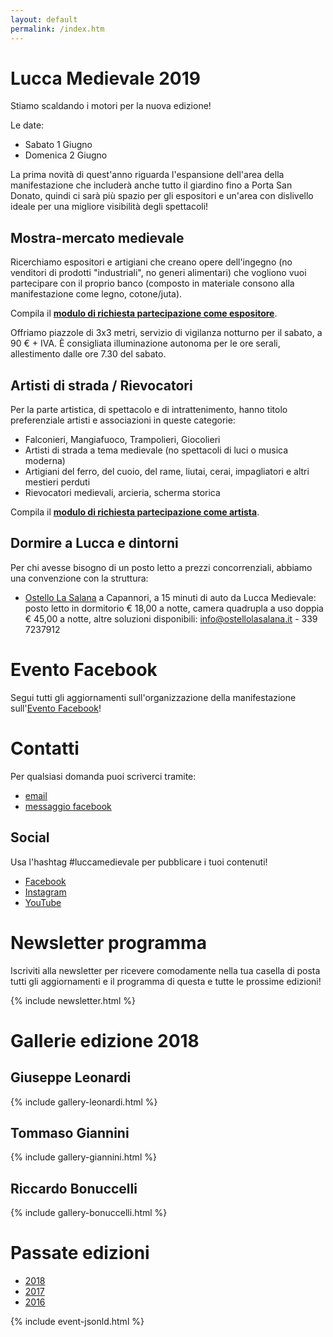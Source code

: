 ```yaml
---
layout: default
permalink: /index.htm
---
```

# Lucca Medievale 2019

Stiamo scaldando i motori per la nuova edizione!

Le date:

* Sabato 1 Giugno
* Domenica 2 Giugno

La prima novità di quest'anno riguarda l'espansione dell'area della manifestazione che includerà anche tutto il giardino fino a Porta San Donato, quindi ci sarà più spazio per gli espositori e un'area con dislivello ideale per una migliore visibilità degli spettacoli!

## Mostra-mercato medievale

Ricerchiamo espositori e artigiani che creano opere dell'ingegno (no venditori
di prodotti "industriali", no generi alimentari) che vogliono vuoi partecipare
con il proprio banco (composto in materiale consono alla manifestazione come
legno, cotone/juta).

Compila il **[modulo di richiesta partecipazione come espositore](https://docs.google.com/forms/d/e/1FAIpQLSdUmdtNJn0SUVRG77N-9DKhUEfMonRCzEwtxjCQRNNYGTMerA/viewform?usp=sf_link)**.

Offriamo piazzole di 3x3 metri, servizio di vigilanza notturno per il sabato, a
90 € + IVA. È consigliata illuminazione autonoma per le ore serali, allestimento
dalle ore 7.30 del sabato.

## Artisti di strada / Rievocatori

Per la parte artistica, di spettacolo e di intrattenimento, hanno titolo preferenziale artisti e associazioni in queste categorie:

* Falconieri, Mangiafuoco, Trampolieri, Giocolieri
* Artisti di strada a tema medievale (no spettacoli di luci o musica moderna)
* Artigiani del ferro, del cuoio, del rame, liutai, cerai, impagliatori e altri mestieri perduti
* Rievocatori medievali, arcieria, scherma storica

Compila il **[modulo di richiesta partecipazione come artista](https://docs.google.com/forms/d/e/1FAIpQLSdbtpsxP9Uvu2CCfoHx6Cdks5Te08h3PrgNRtEDab2kxeJzRw/viewform?usp=sf_link)**.

## Dormire a Lucca e dintorni

Per chi avesse bisogno di un posto letto a prezzi concorrenziali, abbiamo una convenzione con la struttura:

* [Ostello La Salana](http://www.ostellolasalana.it/) a Capannori, a 15 minuti di auto da Lucca Medievale: posto letto in dormitorio € 18,00 a notte, camera quadrupla a uso doppia € 45,00 a notte, altre soluzioni disponibili: info@ostellolasalana.it - 339 7237912

# Evento Facebook

Segui tutti gli aggiornamenti sull'organizzazione della manifestazione sull'[Evento Facebook](https://www.facebook.com/events/2088772917854661/)!

# Contatti

Per qualsiasi domanda puoi scriverci tramite:

* [email](mailto:consanpaolino@gmail.com)
* [messaggio facebook](https://www.facebook.com/luccamedievale/)

## Social

Usa l'hashtag #luccamedievale per pubblicare i tuoi contenuti!

* [Facebook](https://www.facebook.com/luccamedievale/)
* [Instagram](https://www.instagram.com/explore/tags/luccamedievale/)
* [YouTube](https://www.youtube.com/playlist?list=PLGmFjg-_N7COfovMy0z5-9uYcLXp1Tec-)

# Newsletter programma

Iscriviti alla newsletter per ricevere comodamente nella tua casella di posta tutti gli aggiornamenti e il programma di questa e tutte le prossime edizioni!

{% include newsletter.html %}

# Gallerie edizione 2018

## Giuseppe Leonardi

{% include gallery-leonardi.html %}

## Tommaso Giannini

{% include gallery-giannini.html %}

## Riccardo Bonuccelli

{% include gallery-bonuccelli.html %}

# Passate edizioni

* [2018](2018.md)
* [2017](2017.md)
* [2016](2016.md)

{% include event-jsonld.html %}
